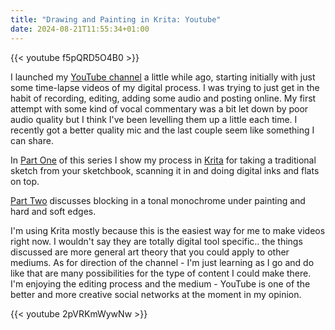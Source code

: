 ```yaml
---
title: "Drawing and Painting in Krita: Youtube"
date: 2024-08-21T11:55:34+01:00
---
```


{{< youtube f5pQRD5O4B0 >}}

I launched my [YouTube channel](https://www.youtube.com/@itsbledley_tv) a little while ago, starting initially with just some time-lapse videos of my digital process. I was trying to just get in the habit of recording, editing, adding some audio and posting online. My first attempt with some kind of vocal commentary was a bit let down by poor audio quality but I think I've been levelling them up a little each time. I recently got a better quality mic and the last couple seem like something I can share. 

In [Part One](https://youtu.be/f5pQRD5O4B0) of this series I show my process in [Krita](https://krita.org/en/) for taking a traditional sketch from your sketchbook, scanning it in and doing digital inks and flats on top.

[Part Two](https://youtu.be/2pVRKmWywNw) discusses blocking in a tonal monochrome under painting and hard and soft edges. 

I'm using Krita mostly because this is the easiest way for me to make videos right now. I wouldn't say they are totally digital tool specific.. the things discussed are more general art theory that you could apply to other mediums. As for direction of the channel - I'm just learning as I go and do like that are many possibilities for the type of content I could make there. I'm enjoying the editing process and the medium - YouTube is one of the better and more creative social networks at the moment in my opinion. 

{{< youtube 2pVRKmWywNw >}}
